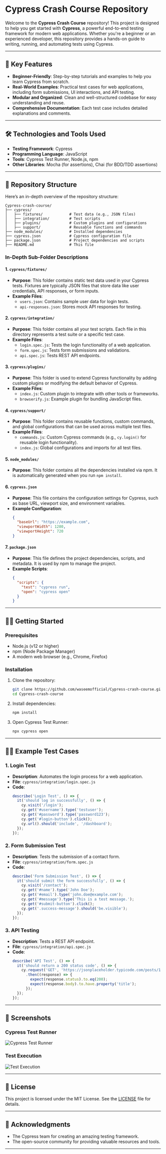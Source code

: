 # Cypress Crash Course Repository

Welcome to the **Cypress Crash Course** repository! This project is designed to help you get started with **Cypress**, a powerful end-to-end testing framework for modern web applications. Whether you're a beginner or an experienced developer, this repository provides a hands-on guide to writing, running, and automating tests using Cypress.

---

## 🚀 Key Features
- **Beginner-Friendly**: Step-by-step tutorials and examples to help you learn Cypress from scratch.
- **Real-World Examples**: Practical test cases for web applications, including form submissions, UI interactions, and API testing.
- **Modular and Organized**: Clean and well-structured codebase for easy understanding and reuse.
- **Comprehensive Documentation**: Each test case includes detailed explanations and comments.

---

## 🛠️ Technologies and Tools Used
- **Testing Framework**: Cypress
- **Programming Language**: JavaScript
- **Tools**: Cypress Test Runner, Node.js, npm
- **Other Libraries**: Mocha (for assertions), Chai (for BDD/TDD assertions)

---

## 📂 Repository Structure
Here’s an in-depth overview of the repository structure:

```
Cypress-crash-course/
├── cypress/
│   ├── fixtures/            # Test data (e.g., JSON files)
│   ├── integration/         # Test scripts
│   ├── plugins/             # Custom plugins and configurations
│   ├── support/             # Reusable functions and commands
├── node_modules/            # Installed dependencies
├── cypress.json             # Cypress configuration file
├── package.json             # Project dependencies and scripts
├── README.md                # This file
```

### **In-Depth Sub-Folder Descriptions**

#### **1. `cypress/fixtures/`**
   - **Purpose**: This folder contains static test data used in your Cypress tests. Fixtures are typically JSON files that store data like user credentials, API responses, or form inputs.
   - **Example Files**:
     - `users.json`: Contains sample user data for login tests.
     - `api-responses.json`: Stores mock API responses for testing.

#### **2. `cypress/integration/`**
   - **Purpose**: This folder contains all your test scripts. Each file in this directory represents a test suite or a specific test case.
   - **Example Files**:
     - `login.spec.js`: Tests the login functionality of a web application.
     - `form.spec.js`: Tests form submissions and validations.
     - `api.spec.js`: Tests REST API endpoints.

#### **3. `cypress/plugins/`**
   - **Purpose**: This folder is used to extend Cypress functionality by adding custom plugins or modifying the default behavior of Cypress.
   - **Example Files**:
     - `index.js`: Custom plugin to integrate with other tools or frameworks.
     - `browserify.js`: Example plugin for bundling JavaScript files.

#### **4. `cypress/support/`**
   - **Purpose**: This folder contains reusable functions, custom commands, and global configurations that can be used across multiple test files.
   - **Example Files**:
     - `commands.js`: Custom Cypress commands (e.g., `cy.login()` for reusable login functionality).
     - `index.js`: Global configurations and imports for all test files.

#### **5. `node_modules/`**
   - **Purpose**: This folder contains all the dependencies installed via npm. It is automatically generated when you run `npm install`.

#### **6. `cypress.json`**
   - **Purpose**: This file contains the configuration settings for Cypress, such as base URL, viewport size, and environment variables.
   - **Example Configuration**:
     ```json
     {
       "baseUrl": "https://example.com",
       "viewportWidth": 1280,
       "viewportHeight": 720
     }
     ```

#### **7. `package.json`**
   - **Purpose**: This file defines the project dependencies, scripts, and metadata. It is used by npm to manage the project.
   - **Example Scripts**:
     ```json
     {
       "scripts": {
         "test": "cypress run",
         "open": "cypress open"
       }
     }
     ```

---

## 🧑‍💻 Getting Started

### Prerequisites
- Node.js (v12 or higher)
- npm (Node Package Manager)
- A modern web browser (e.g., Chrome, Firefox)

### Installation
1. Clone the repository:
   ```bash
   git clone https://github.com/waseemofficial/Cypress-crash-course.git
   cd Cypress-crash-course
   ```
2. Install dependencies:
   ```bash
   npm install
   ```
3. Open Cypress Test Runner:
   ```bash
   npx cypress open
   ```

---

## 🧑‍💻 Example Test Cases

### 1. **Login Test**
   - **Description**: Automates the login process for a web application.
   - **File**: `cypress/integration/login.spec.js`
   - **Code**:
     ```javascript
     describe('Login Test', () => {
       it('should log in successfully', () => {
         cy.visit('/login');
         cy.get('#username').type('testuser');
         cy.get('#password').type('password123');
         cy.get('#login-button').click();
         cy.url().should('include', '/dashboard');
       });
     });
     ```

### 2. **Form Submission Test**
   - **Description**: Tests the submission of a contact form.
   - **File**: `cypress/integration/form.spec.js`
   - **Code**:
     ```javascript
     describe('Form Submission Test', () => {
       it('should submit the form successfully', () => {
         cy.visit('/contact');
         cy.get('#name').type('John Doe');
         cy.get('#email').type('john.doe@example.com');
         cy.get('#message').type('This is a test message.');
         cy.get('#submit-button').click();
         cy.get('.success-message').should('be.visible');
       });
     });
     ```

### 3. **API Testing**
   - **Description**: Tests a REST API endpoint.
   - **File**: `cypress/integration/api.spec.js`
   - **Code**:
     ```javascript
     describe('API Test', () => {
       it('should return a 200 status code', () => {
         cy.request('GET', 'https://jsonplaceholder.typicode.com/posts/1')
           .then((response) => {
             expect(response.status).to.eq(200);
             expect(response.body).to.have.property('title');
           });
       });
     });
     ```

---

## 📸 Screenshots

### Cypress Test Runner
![Cypress Test Runner](https://via.placeholder.com/600x300.png?text=Cypress+Test+Runner+Interface)

### Test Execution
![Test Execution](https://via.placeholder.com/600x300.png?text=Test+Execution+Output)

---

## 📜 License
This project is licensed under the MIT License. See the [LICENSE](LICENSE) file for details.

---

## 🙏 Acknowledgments
- The Cypress team for creating an amazing testing framework.
- The open-source community for providing valuable resources and tools.

---
